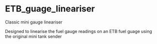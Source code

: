 # ETB_guage_lineariser
Classic mini gauge lineariser

Designed to linearise the fuel gauge readings on an ETB fuel guage using the original mini tank sender
